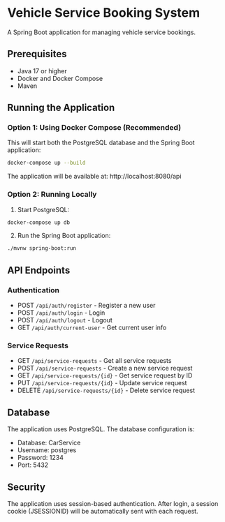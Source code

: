 # Vehicle Service Booking System

A Spring Boot application for managing vehicle service bookings.

## Prerequisites

- Java 17 or higher
- Docker and Docker Compose
- Maven

## Running the Application

### Option 1: Using Docker Compose (Recommended)

This will start both the PostgreSQL database and the Spring Boot application:

```bash
docker-compose up --build
```

The application will be available at: http://localhost:8080/api

### Option 2: Running Locally

1. Start PostgreSQL:
```bash
docker-compose up db
```

2. Run the Spring Boot application:
```bash
./mvnw spring-boot:run
```

## API Endpoints

### Authentication
- POST `/api/auth/register` - Register a new user
- POST `/api/auth/login` - Login
- POST `/api/auth/logout` - Logout
- GET `/api/auth/current-user` - Get current user info

### Service Requests
- GET `/api/service-requests` - Get all service requests
- POST `/api/service-requests` - Create a new service request
- GET `/api/service-requests/{id}` - Get service request by ID
- PUT `/api/service-requests/{id}` - Update service request
- DELETE `/api/service-requests/{id}` - Delete service request

## Database

The application uses PostgreSQL. The database configuration is:
- Database: CarService
- Username: postgres
- Password: 1234
- Port: 5432

## Security

The application uses session-based authentication. After login, a session cookie (JSESSIONID) will be automatically sent with each request. 
